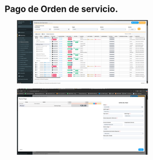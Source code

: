 # Pago de Orden de servicio.

<figure><img src="../../../../.gitbook/assets/image (307).png" alt=""><figcaption></figcaption></figure>

<figure><img src="../../../../.gitbook/assets/image (308).png" alt=""><figcaption></figcaption></figure>
